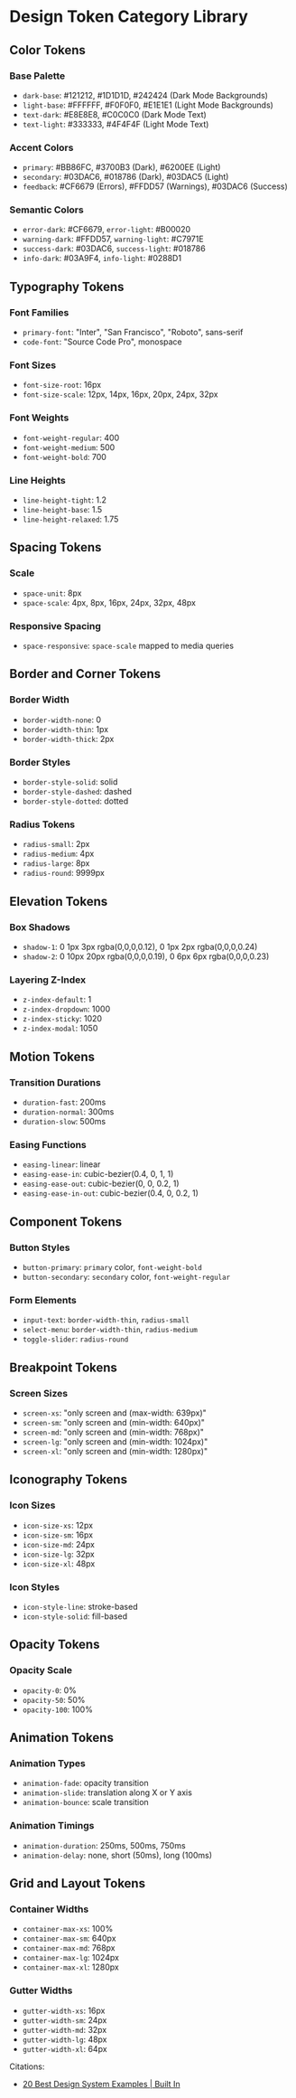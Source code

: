 # Design Token Category Library

## Color Tokens

### Base Palette
- `dark-base`: #121212, #1D1D1D, #242424 (Dark Mode Backgrounds)
- `light-base`: #FFFFFF, #F0F0F0, #E1E1E1 (Light Mode Backgrounds)
- `text-dark`: #E8E8E8, #C0C0C0 (Dark Mode Text)
- `text-light`: #333333, #4F4F4F (Light Mode Text)

### Accent Colors
- `primary`: #BB86FC, #3700B3 (Dark), #6200EE (Light)
- `secondary`: #03DAC6, #018786 (Dark), #03DAC5 (Light)
- `feedback`: #CF6679 (Errors), #FFDD57 (Warnings), #03DAC6 (Success)

### Semantic Colors
- `error-dark`: #CF6679, `error-light`: #B00020
- `warning-dark`: #FFDD57, `warning-light`: #C7971E
- `success-dark`: #03DAC6, `success-light`: #018786
- `info-dark`: #03A9F4, `info-light`: #0288D1

## Typography Tokens

### Font Families
- `primary-font`: "Inter", "San Francisco", "Roboto", sans-serif
- `code-font`: "Source Code Pro", monospace

### Font Sizes
- `font-size-root`: 16px
- `font-size-scale`: 12px, 14px, 16px, 20px, 24px, 32px

### Font Weights
- `font-weight-regular`: 400
- `font-weight-medium`: 500
- `font-weight-bold`: 700

### Line Heights
- `line-height-tight`: 1.2
- `line-height-base`: 1.5
- `line-height-relaxed`: 1.75

## Spacing Tokens

### Scale
- `space-unit`: 8px
- `space-scale`: 4px, 8px, 16px, 24px, 32px, 48px

### Responsive Spacing
- `space-responsive`: `space-scale` mapped to media queries

## Border and Corner Tokens

### Border Width
- `border-width-none`: 0
- `border-width-thin`: 1px
- `border-width-thick`: 2px

### Border Styles
- `border-style-solid`: solid
- `border-style-dashed`: dashed
- `border-style-dotted`: dotted

### Radius Tokens
- `radius-small`: 2px
- `radius-medium`: 4px
- `radius-large`: 8px
- `radius-round`: 9999px

## Elevation Tokens

### Box Shadows
- `shadow-1`: 0 1px 3px rgba(0,0,0,0.12), 0 1px 2px rgba(0,0,0,0.24)
- `shadow-2`: 0 10px 20px rgba(0,0,0,0.19), 0 6px 6px rgba(0,0,0,0.23)

### Layering Z-Index
- `z-index-default`: 1
- `z-index-dropdown`: 1000
- `z-index-sticky`: 1020
- `z-index-modal`: 1050

## Motion Tokens

### Transition Durations
- `duration-fast`: 200ms
- `duration-normal`: 300ms
- `duration-slow`: 500ms

### Easing Functions
- `easing-linear`: linear
- `easing-ease-in`: cubic-bezier(0.4, 0, 1, 1)
- `easing-ease-out`: cubic-bezier(0, 0, 0.2, 1)
- `easing-ease-in-out`: cubic-bezier(0.4, 0, 0.2, 1)

## Component Tokens

### Button Styles
- `button-primary`: `primary` color, `font-weight-bold`
- `button-secondary`: `secondary` color, `font-weight-regular`

### Form Elements
- `input-text`: `border-width-thin`, `radius-small`
- `select-menu`: `border-width-thin`, `radius-medium`
- `toggle-slider`: `radius-round`

## Breakpoint Tokens

### Screen Sizes
- `screen-xs`: "only screen and (max-width: 639px)"
- `screen-sm`: "only screen and (min-width: 640px)"
- `screen-md`: "only screen and (min-width: 768px)"
- `screen-lg`: "only screen and (min-width: 1024px)"
- `screen-xl`: "only screen and (min-width: 1280px)"

## Iconography Tokens

### Icon Sizes
- `icon-size-xs`: 12px
- `icon-size-sm`: 16px
- `icon-size-md`: 24px
- `icon-size-lg`: 32px
- `icon-size-xl`: 48px

### Icon Styles
- `icon-style-line`: stroke-based
- `icon-style-solid`: fill-based

## Opacity Tokens

### Opacity Scale
- `opacity-0`: 0%
- `opacity-50`: 50%
- `opacity-100`: 100%

## Animation Tokens

### Animation Types
- `animation-fade`: opacity transition
- `animation-slide`: translation along X or Y axis
- `animation-bounce`: scale transition

### Animation Timings
- `animation-duration`: 250ms, 500ms, 750ms
- `animation-delay`: none, short (50ms), long (100ms)

## Grid and Layout Tokens

### Container Widths
- `container-max-xs`: 100%
- `container-max-sm`: 640px
- `container-max-md`: 768px
- `container-max-lg`: 1024px
- `container-max-xl`: 1280px

### Gutter Widths
- `gutter-width-xs`: 16px
- `gutter-width-sm`: 24px
- `gutter-width-md`: 32px
- `gutter-width-lg`: 48px
- `gutter-width-xl`: 64px

Citations:
- [20 Best Design System Examples | Built In](https://builtin.com/design/20-best-design-system-examples)
